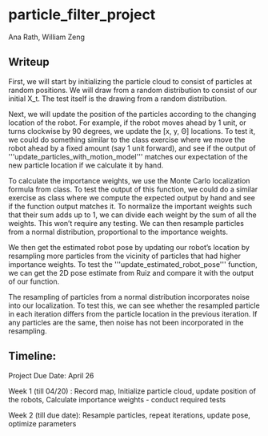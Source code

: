 # particle_filter_project

Ana Rath, William Zeng

## Writeup
First, we will start by initializing the particle cloud to consist of particles at random positions. We will draw from a random distribution to consist of our initial X_t. The test itself is the drawing from a random distribution. 

Next, we will update the position of the particles according to the changing location of the robot. For example, if the robot moves ahead by 1 unit, or turns clockwise by 90 degrees, we update the [x, y, Θ] locations. To test it, we could do something similar to the class exercise where we move the robot ahead by a fixed amount (say 1 unit forward), and see if the output of '''update_particles_with_motion_model''' matches our expectation of the new particle location if we calculate it by hand. 

To calculate the importance weights, we use the Monte Carlo localization formula from class. To test the output of this function, we could do a similar exercise as class where we compute the expected output by hand and see if the function output matches it.
To normalize the important weights such that their sum adds up to 1, we can divide each weight by the sum of all the weights. This won’t require any testing. We can then resample particles from a normal distribution, proportional to the importance weights. 

We then get the estimated robot pose by updating our robot’s location by resampling more particles from the vicinity of particles that had higher importance weights. To test the '''update_estimated_robot_pose''' function, we can get the 2D pose estimate from Ruiz and compare it with the output of our function. 

The resampling of particles from a normal distribution incorporates noise into our localization. To test this, we can see whether the resampled particle in each iteration differs from the particle location in the previous iteration. If any particles are the same, then noise has not been incorporated in the resampling. 


## Timeline:
Project Due Date: April 26 

Week 1  (till 04/20) : Record map, Initialize particle cloud, update position of the robots, Calculate importance weights - conduct required tests 

Week 2 (till due date): Resample particles, repeat iterations, update pose, optimize parameters 
